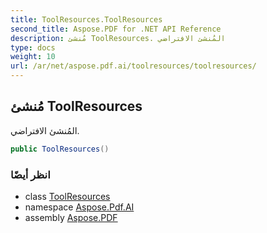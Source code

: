 ```yaml
---
title: ToolResources.ToolResources
second_title: Aspose.PDF for .NET API Reference
description: مُنشئ ToolResources. المُنشئ الافتراضي
type: docs
weight: 10
url: /ar/net/aspose.pdf.ai/toolresources/toolresources/
---
```

## مُنشئ ToolResources

المُنشئ الافتراضي.

```csharp
public ToolResources()
```

### انظر أيضًا

* class [ToolResources](../)
* namespace [Aspose.Pdf.AI](../../../aspose.pdf.ai/)
* assembly [Aspose.PDF](../../../)